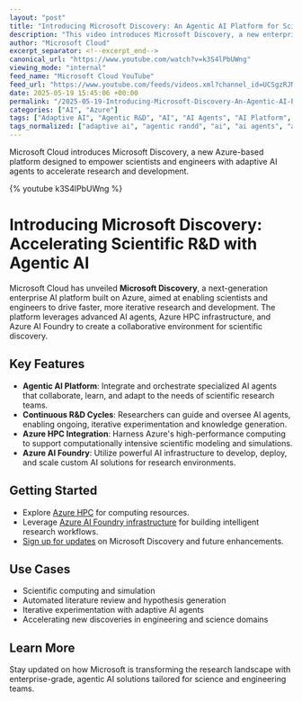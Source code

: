 ```yaml
---
layout: "post"
title: "Introducing Microsoft Discovery: An Agentic AI Platform for Scientific Research"
description: "This video introduces Microsoft Discovery, a new enterprise AI platform built on Azure, designed to accelerate research and development for scientists and engineers. The platform combines Azure HPC capabilities with Azure AI Foundry to enable teams of specialized AI agents to conduct research with greater efficiency and adaptability. Viewers will learn how Microsoft Discovery supports more continuous, iterative R&D cycles, orchestrating AI agents that learn and evolve over time, and are provided with resources to get started and sign up for updates."
author: "Microsoft Cloud"
excerpt_separator: <!--excerpt_end-->
canonical_url: "https://www.youtube.com/watch?v=k3S4lPbUWng"
viewing_mode: "internal"
feed_name: "Microsoft Cloud YouTube"
feed_url: "https://www.youtube.com/feeds/videos.xml?channel_id=UCSgzRJMqIiCNtoM6Q7Q9Lqw"
date: 2025-05-19 15:45:06 +00:00
permalink: "/2025-05-19-Introducing-Microsoft-Discovery-An-Agentic-AI-Platform-for-Scientific-Research.html"
categories: ["AI", "Azure"]
tags: ["Adaptive AI", "Agentic R&D", "AI", "AI Agents", "AI Platform", "AI Science", "Azure", "Azure AI Foundry", "Azure HPC", "Enterprise AI", "Enterprise Research", "Microsoft", "Microsoft Cloud", "Microsoft Discovery", "Research And Development", "Science And Engineering", "Scientific Computing", "Scientific Discovery", "Specialized AI Agents", "Videos"]
tags_normalized: ["adaptive ai", "agentic randd", "ai", "ai agents", "ai platform", "ai science", "azure", "azure ai foundry", "azure hpc", "enterprise ai", "enterprise research", "microsoft", "microsoft cloud", "microsoft discovery", "research and development", "science and engineering", "scientific computing", "scientific discovery", "specialized ai agents", "videos"]
---
```


Microsoft Cloud introduces Microsoft Discovery, a new Azure-based platform designed to empower scientists and engineers with adaptive AI agents to accelerate research and development.<!--excerpt_end-->

{% youtube k3S4lPbUWng %}

# Introducing Microsoft Discovery: Accelerating Scientific R&D with Agentic AI

Microsoft Cloud has unveiled **Microsoft Discovery**, a next-generation enterprise AI platform built on Azure, aimed at enabling scientists and engineers to drive faster, more iterative research and development. The platform leverages advanced AI agents, Azure HPC infrastructure, and Azure AI Foundry to create a collaborative environment for scientific discovery.

## Key Features

- **Agentic AI Platform**: Integrate and orchestrate specialized AI agents that collaborate, learn, and adapt to the needs of scientific research teams.
- **Continuous R&D Cycles**: Researchers can guide and oversee AI agents, enabling ongoing, iterative experimentation and knowledge generation.
- **Azure HPC Integration**: Harness Azure's high-performance computing to support computationally intensive scientific modeling and simulations.
- **Azure AI Foundry**: Utilize powerful AI infrastructure to develop, deploy, and scale custom AI solutions for research environments.

## Getting Started

- Explore [Azure HPC](https://msft.it/6054Sj5IK) for computing resources.
- Leverage [Azure AI Foundry infrastructure](https://msft.it/6055Sj5Iz) for building intelligent research workflows.
- [Sign up for updates](https://msft.it/6056Sj5IM) on Microsoft Discovery and future enhancements.

## Use Cases

- Scientific computing and simulation
- Automated literature review and hypothesis generation
- Iterative experimentation with adaptive AI agents
- Accelerating new discoveries in engineering and science domains

## Learn More

Stay updated on how Microsoft is transforming the research landscape with enterprise-grade, agentic AI solutions tailored for science and engineering teams.
